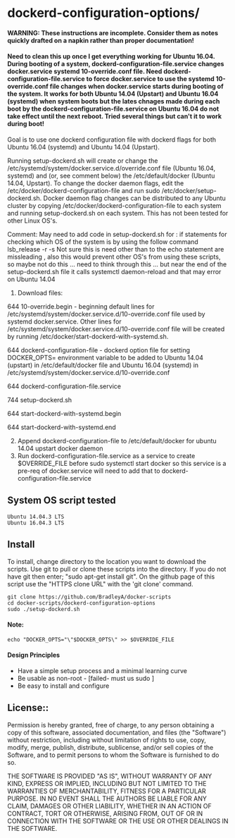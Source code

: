 # dockerd-configuration-options/

#### WARNING: These instructions are incomplete. Consider them as notes quickly drafted on a napkin rather than proper documentation!

#### Need to clean this up once I get everything working for Ubuntu 16.04.  During booting of a system, dockerd-configuration-file.service changes docker.service systemd 10-override.conf file.  Need dockerd-configuration-file.service to force docker.service to use the systemd 10-override.conf file changes when docker.service starts during booting of the system.  It works for both Ubuntu 14.04 (Upstart) and Ubuntu 16.04 (systemd) when system boots but the lates chnages made during each boot by the dockerd-configuration-file.service on Ubuntu 16.04 do not take effect until the next reboot.  Tried several things but can't it to work during boot!

Goal is to use one dockerd configuration file with dockerd flags for both Ubuntu 16.04 (systemd) and Ubuntu 14.04 (Upstart).  

Running setup-dockerd.sh will create or change the /etc/systemd/system/docker.service.d/override.conf file (Ubuntu 16.04, systemd) and (or, see comment below) the /etc/default/docker (Ubuntu 14.04, Upstart).  To change the docker daemon flags, edit the /etc/docker/dockerd-configuration-file and run sudo /etc/docker/setup-dockerd.sh.  Docker daemon flag changes can be distributed to any Ubuntu cluster by copying /etc/docker/dockerd-configuration-file to each system and running setup-dockerd.sh on each system.  This has not been tested for other Linux OS's. 

Comment: May need to add code in setup-dockerd.sh for :
 if statements for checking which OS of the system is by using the follow command lsb_release -r -s
 Not sure this is need other than to the echo statement are missleading , also this would prevent other OS's from using these scripts, so maybe not do this ... need to think through this  ... but near the end of the setup-dockerd.sh file it calls systemctl daemon-reload and that may error on Ubuntu 14.04

1) Download files:
    
644	10-override.begin - beginning default lines for /etc/systemd/system/docker.service.d/10-override.conf file used by systemd docker.service.  Other lines for /etc/systemd/system/docker.service.d/10-override.conf file will be created by running /etc/docker/start-dockerd-with-systemd.sh.

644	dockerd-configuration-file - dockerd option file for setting DOCKER_OPTS= environment variable to be added to Ubuntu 14.04 (upstart) in /etc/default/docker file and Ubuntu 16.04 (systemd) in /etc/systemd/system/docker.service.d/10-override.conf

644	dockerd-configuration-file.service

744	setup-dockerd.sh

644	start-dockerd-with-systemd.begin

644	start-dockerd-with-systemd.end


2) Append dockerd-configuration-file to /etc/default/docker for ubuntu 14.04 upstart docker daemon
3) Run dockerd-configuration-file.service as a service to create $OVERRIDE_FILE before sudo systemctl start docker so this service is a pre-req of docker.service will need to add that to dockerd-configuration-file.service

## System OS script tested

    Ubuntu 14.04.3 LTS
    Ubuntu 16.04.3 LTS

## Install

To install, change directory to the location you want to download the scripts. Use git to pull or clone these scripts into the directory. If you do not have git then enter; "sudo apt-get install git". On the github page of this script use the "HTTPS clone URL" with the 'git clone' command.

    git clone https://github.com/BradleyA/docker-scripts
    cd docker-scripts/dockerd-configuration-options
    sudo ./setup-dockerd.sh

#### Note:
	echo "DOCKER_OPTS="\"$DOCKER_OPTS\" >> $OVERRIDE_FILE

#### Design Principles
 * Have a simple setup process and a minimal learning curve
 * Be usable as non-root - [failed- must us sudo ]
 * Be easy to install and configure

## License::

Permission is hereby granted, free of charge, to any person obtaining a copy of this software, associated documentation, and files (the "Software") without restriction, including without limitation of rights to use, copy, modify, merge, publish, distribute, sublicense, and/or sell copies of the Software, and to permit persons to whom the Software is furnished to do so.

THE SOFTWARE IS PROVIDED "AS IS", WITHOUT WARRANTY OF ANY KIND, EXPRESS OR IMPLIED, INCLUDING BUT NOT LIMITED TO THE WARRANTIES OF MERCHANTABILITY, FITNESS FOR A PARTICULAR PURPOSE. IN NO EVENT SHALL THE AUTHORS BE LIABLE FOR ANY CLAIM, DAMAGES OR OTHER LIABILITY, WHETHER IN AN ACTION OF CONTRACT, TORT OR OTHERWISE, ARISING FROM, OUT OF OR IN CONNECTION WITH THE SOFTWARE OR THE USE OR OTHER DEALINGS IN THE SOFTWARE.
